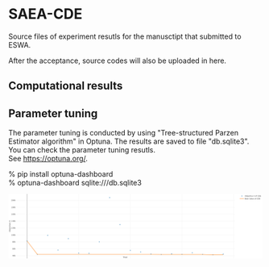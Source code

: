 # SAEA-CDE
Source files of experiment resutls for the manusctipt that submitted to ESWA.

After the acceptance, source codes will also be uploaded in here.

## Computational results


## Parameter tuning
The parameter tuning is conducted by using "Tree-structured Parzen Estimator algorithm" in Optuna.
The results are saved to file "db.sqlite3".
You can check the parameter tuning resutls.  
See https://optuna.org/.   

% pip install optuna-dashboard   
% optuna-dashboard sqlite:///db.sqlite3   

![parameter tuning reuslts (CDE)](https://github.com/zi-ang-liu/SAEA-CDE/blob/main/figures/param_tune_CDE.png)

